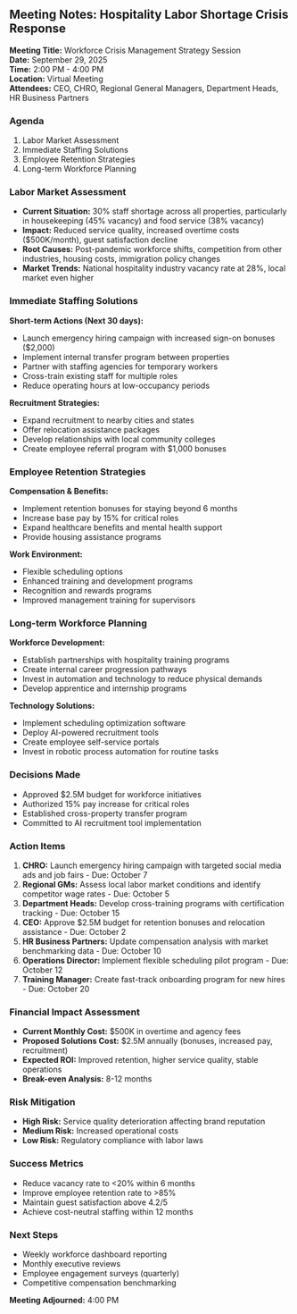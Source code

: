 ## Meeting Notes: Hospitality Labor Shortage Crisis Response

**Meeting Title:** Workforce Crisis Management Strategy Session  
**Date:** September 29, 2025  
**Time:** 2:00 PM - 4:00 PM  
**Location:** Virtual Meeting  
**Attendees:** CEO, CHRO, Regional General Managers, Department Heads, HR Business Partners  

### Agenda
1. Labor Market Assessment
2. Immediate Staffing Solutions
3. Employee Retention Strategies
4. Long-term Workforce Planning

### Labor Market Assessment
- **Current Situation:** 30% staff shortage across all properties, particularly in housekeeping (45% vacancy) and food service (38% vacancy)
- **Impact:** Reduced service quality, increased overtime costs ($500K/month), guest satisfaction decline
- **Root Causes:** Post-pandemic workforce shifts, competition from other industries, housing costs, immigration policy changes
- **Market Trends:** National hospitality industry vacancy rate at 28%, local market even higher

### Immediate Staffing Solutions
**Short-term Actions (Next 30 days):**
- Launch emergency hiring campaign with increased sign-on bonuses ($2,000)
- Implement internal transfer program between properties
- Partner with staffing agencies for temporary workers
- Cross-train existing staff for multiple roles
- Reduce operating hours at low-occupancy periods

**Recruitment Strategies:**
- Expand recruitment to nearby cities and states
- Offer relocation assistance packages
- Develop relationships with local community colleges
- Create employee referral program with $1,000 bonuses

### Employee Retention Strategies
**Compensation & Benefits:**
- Implement retention bonuses for staying beyond 6 months
- Increase base pay by 15% for critical roles
- Expand healthcare benefits and mental health support
- Provide housing assistance programs

**Work Environment:**
- Flexible scheduling options
- Enhanced training and development programs
- Recognition and rewards programs
- Improved management training for supervisors

### Long-term Workforce Planning
**Workforce Development:**
- Establish partnerships with hospitality training programs
- Create internal career progression pathways
- Invest in automation and technology to reduce physical demands
- Develop apprentice and internship programs

**Technology Solutions:**
- Implement scheduling optimization software
- Deploy AI-powered recruitment tools
- Create employee self-service portals
- Invest in robotic process automation for routine tasks

### Decisions Made
- Approved $2.5M budget for workforce initiatives
- Authorized 15% pay increase for critical roles
- Established cross-property transfer program
- Committed to AI recruitment tool implementation

### Action Items
1. **CHRO:** Launch emergency hiring campaign with targeted social media ads and job fairs - Due: October 7
2. **Regional GMs:** Assess local labor market conditions and identify competitor wage rates - Due: October 5
3. **Department Heads:** Develop cross-training programs with certification tracking - Due: October 15
4. **CEO:** Approve $2.5M budget for retention bonuses and relocation assistance - Due: October 2
5. **HR Business Partners:** Update compensation analysis with market benchmarking data - Due: October 10
6. **Operations Director:** Implement flexible scheduling pilot program - Due: October 12
7. **Training Manager:** Create fast-track onboarding program for new hires - Due: October 20

### Financial Impact Assessment
- **Current Monthly Cost:** $500K in overtime and agency fees
- **Proposed Solutions Cost:** $2.5M annually (bonuses, increased pay, recruitment)
- **Expected ROI:** Improved retention, higher service quality, stable operations
- **Break-even Analysis:** 8-12 months

### Risk Mitigation
- **High Risk:** Service quality deterioration affecting brand reputation
- **Medium Risk:** Increased operational costs
- **Low Risk:** Regulatory compliance with labor laws

### Success Metrics
- Reduce vacancy rate to <20% within 6 months
- Improve employee retention rate to >85%
- Maintain guest satisfaction above 4.2/5
- Achieve cost-neutral staffing within 12 months

### Next Steps
- Weekly workforce dashboard reporting
- Monthly executive reviews
- Employee engagement surveys (quarterly)
- Competitive compensation benchmarking

**Meeting Adjourned:** 4:00 PM